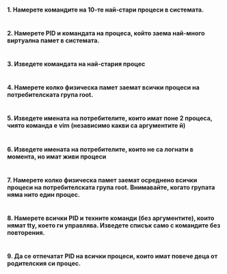 #### 1. Намерете командите на 10-те най-стари процеси в системата.
```bash

```
#### 2. Намерете PID и командата на процеса, който заема най-много виртуална памет в системата.
```bash

```
#### 3. Изведете командата на най-стария процес
```bash

```
#### 4. Намерете колко физическа памет заемат всички процеси на потребителската група root.
```bash

```
#### 5. Изведете имената на потребителите, които имат поне 2 процеса, чиято команда е vim (независимо какви са аргументите й)
```bash

```
#### 6. Изведете имената на потребителите, които не са логнати в момента, но имат живи процеси
```bash

```
#### 7. Намерете колко физическа памет заемат осреднено всички процеси на потребителската група root. Внимавайте, когато групата няма нито един процес.
```bash

```
#### 8. Намерете всички PID и техните команди (без аргументите), които нямат tty, което ги управлява. Изведете списък само с командите без повторения.
```bash

```
#### 9. Да се отпечатат PID на всички процеси, които имат повече деца от родителския си процес.
```bash

````
